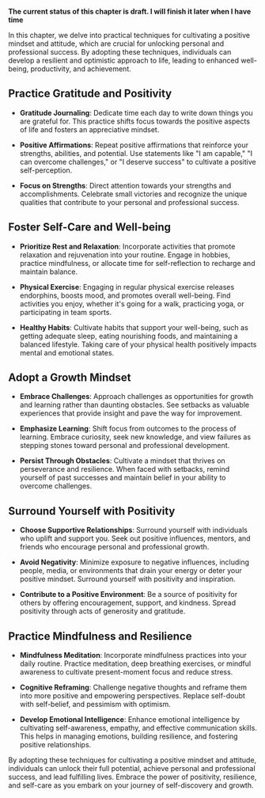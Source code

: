 **The current status of this chapter is draft. I will finish it later when I have time**

In this chapter, we delve into practical techniques for cultivating a positive mindset and attitude, which are crucial for unlocking personal and professional success. By adopting these techniques, individuals can develop a resilient and optimistic approach to life, leading to enhanced well-being, productivity, and achievement.

Practice Gratitude and Positivity
---------------------------------

* **Gratitude Journaling**: Dedicate time each day to write down things you are grateful for. This practice shifts focus towards the positive aspects of life and fosters an appreciative mindset.

* **Positive Affirmations**: Repeat positive affirmations that reinforce your strengths, abilities, and potential. Use statements like "I am capable," "I can overcome challenges," or "I deserve success" to cultivate a positive self-perception.

* **Focus on Strengths**: Direct attention towards your strengths and accomplishments. Celebrate small victories and recognize the unique qualities that contribute to your personal and professional success.

Foster Self-Care and Well-being
-------------------------------

* **Prioritize Rest and Relaxation**: Incorporate activities that promote relaxation and rejuvenation into your routine. Engage in hobbies, practice mindfulness, or allocate time for self-reflection to recharge and maintain balance.

* **Physical Exercise**: Engaging in regular physical exercise releases endorphins, boosts mood, and promotes overall well-being. Find activities you enjoy, whether it's going for a walk, practicing yoga, or participating in team sports.

* **Healthy Habits**: Cultivate habits that support your well-being, such as getting adequate sleep, eating nourishing foods, and maintaining a balanced lifestyle. Taking care of your physical health positively impacts mental and emotional states.

Adopt a Growth Mindset
----------------------

* **Embrace Challenges**: Approach challenges as opportunities for growth and learning rather than daunting obstacles. See setbacks as valuable experiences that provide insight and pave the way for improvement.

* **Emphasize Learning**: Shift focus from outcomes to the process of learning. Embrace curiosity, seek new knowledge, and view failures as stepping stones toward personal and professional development.

* **Persist Through Obstacles**: Cultivate a mindset that thrives on perseverance and resilience. When faced with setbacks, remind yourself of past successes and maintain belief in your ability to overcome challenges.

Surround Yourself with Positivity
---------------------------------

* **Choose Supportive Relationships**: Surround yourself with individuals who uplift and support you. Seek out positive influences, mentors, and friends who encourage personal and professional growth.

* **Avoid Negativity**: Minimize exposure to negative influences, including people, media, or environments that drain your energy or deter your positive mindset. Surround yourself with positivity and inspiration.

* **Contribute to a Positive Environment**: Be a source of positivity for others by offering encouragement, support, and kindness. Spread positivity through acts of generosity and gratitude.

Practice Mindfulness and Resilience
-----------------------------------

* **Mindfulness Meditation**: Incorporate mindfulness practices into your daily routine. Practice meditation, deep breathing exercises, or mindful awareness to cultivate present-moment focus and reduce stress.

* **Cognitive Reframing**: Challenge negative thoughts and reframe them into more positive and empowering perspectives. Replace self-doubt with self-belief, and pessimism with optimism.

* **Develop Emotional Intelligence**: Enhance emotional intelligence by cultivating self-awareness, empathy, and effective communication skills. This helps in managing emotions, building resilience, and fostering positive relationships.

By adopting these techniques for cultivating a positive mindset and attitude, individuals can unlock their full potential, achieve personal and professional success, and lead fulfilling lives. Embrace the power of positivity, resilience, and self-care as you embark on your journey of self-discovery and growth.
